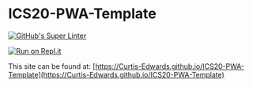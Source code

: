 # ICS20-PWA-Template

[![GitHub's Super Linter](https://github.com/Curtis-Edwards/ICS20-PWA-Template/workflows/GitHub's%20Super%20Linter/badge.svg)](https://github.com/Curtis-Edwards/ICS20-PWA-Template/actions)

[![Run on Repl.it](https://repl.it/badge/github/Curtis-Edwards/ICS20-PWA-Template)](https://repl.it/github/Curtis-Edwards/ICS20-PWA-Template)

This site can be found at: [https://Curtis-Edwards.github.io/ICS20-PWA-Template](https://Curtis-Edwards.github.io/ICS20-PWA-Template)
